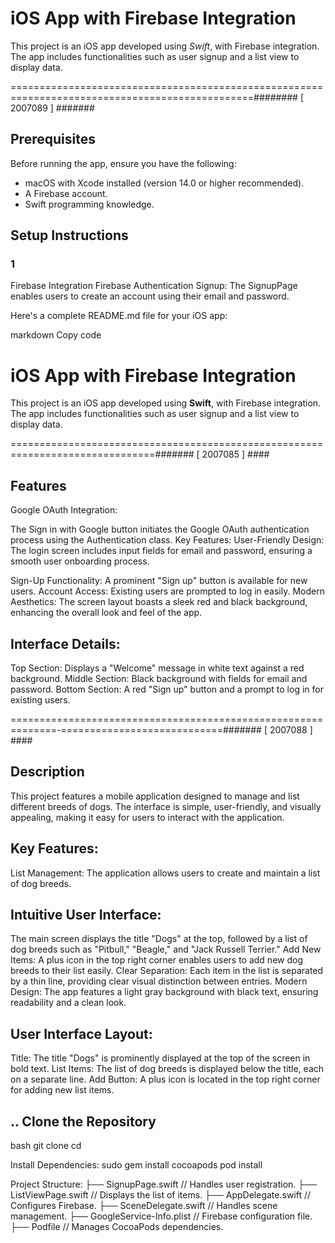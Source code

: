 # iOS App with Firebase Integration

This project is an iOS app developed using *Swift*, with Firebase integration. The app includes functionalities such as user signup and a list view to display data.


================================================================================================######## [ 2007089 ]   #######


## Prerequisites

Before running the app, ensure you have the following:

- macOS with Xcode installed (version 14.0 or higher recommended).
- A Firebase account.
- Swift programming knowledge.


## Setup Instructions

### 1
Firebase Integration
Firebase Authentication
Signup: The SignupPage enables users to create an account using their email and password.

Here's a complete README.md file for your iOS app:

markdown
Copy code
# iOS App with Firebase Integration

This project is an iOS app developed using **Swift**, with Firebase integration.
The app includes functionalities such as user signup and a list view to display data.


===============================================================================####### [ 2007085 ] ####



## Features
Google OAuth Integration:

The Sign in with Google button initiates the Google OAuth authentication process using the Authentication class.
Key Features:
User-Friendly Design: The login screen includes input fields for email and password, ensuring a smooth user onboarding process.

Sign-Up Functionality: A prominent "Sign up" button is available for new users.
Account Access: Existing users are prompted to log in easily.
Modern Aesthetics: The screen layout boasts a sleek red and black background, enhancing the overall look and feel of the app.

## Interface Details:
Top Section: Displays a "Welcome" message in white text against a red background.
Middle Section: Black background with fields for email and password.
Bottom Section: A red "Sign up" button and a prompt to log in for existing users.


==============================================================-============================####### [ 2007088 ] ####

## Description
This project features a mobile application designed to manage and list different breeds of dogs. The interface is simple, user-friendly, and visually appealing, making it easy for users to interact with the application.

## Key Features:
List Management: The application allows users to create and maintain a list of dog breeds.

## Intuitive User Interface:
The main screen displays the title "Dogs" at the top, followed by a list of dog breeds such as "Pitbull," "Beagle," and "Jack Russell Terrier."
Add New Items: A plus icon in the top right corner enables users to add new dog breeds to their list easily.
Clear Separation: Each item in the list is separated by a thin line, providing clear visual distinction between entries.
Modern Design: The app features a light gray background with black text, ensuring readability and a clean look.

## User Interface Layout:
Title: The title "Dogs" is prominently displayed at the top of the screen in bold text.
List Items: The list of dog breeds is displayed below the title, each on a separate line.
Add Button: A plus icon is located in the top right corner for adding new list items.



## .. Clone the Repository

bash
git clone <repository-url>
cd <repository-folder>

Install Dependencies:
sudo gem install cocoapods
pod install

Project Structure:
├── SignupPage.swift         // Handles user registration.
├── ListViewPage.swift       // Displays the list of items.
├── AppDelegate.swift        // Configures Firebase.
├── SceneDelegate.swift      // Handles scene management.
├── GoogleService-Info.plist // Firebase configuration file.
├── Podfile                  // Manages CocoaPods dependencies.


